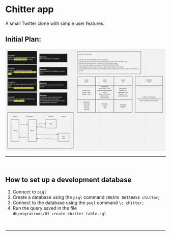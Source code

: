 # Chitter app
A small Twitter clone with simple user features.
## Initial Plan:
<img src='./public/img/plan.png' alt='an initial plan of my approach for the project'>

<br>

--------
<br>

## How to set up a development database
1. Connect to ```psql```
2. Create a database using the ```psql``` command ```CREATE DATABASE chitter```;
3. Connect to the database using the ```psql``` command ```\c chitter;```
4. Run the query saved in the file ```db/migrations/01_create_chitter_table.sql```

<br>

-------
<br>


